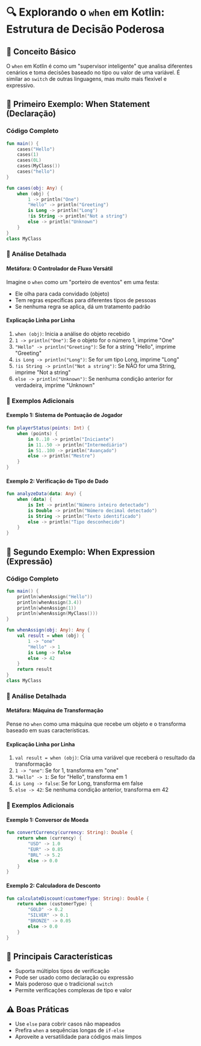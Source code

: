 # 🔍 Explorando o `when` em Kotlin: Estrutura de Decisão Poderosa

## 📌 Conceito Básico
O `when` em Kotlin é como um "supervisor inteligente" que analisa diferentes cenários e toma decisões baseado no tipo ou valor de uma variável. É similar ao `switch` de outras linguagens, mas muito mais flexível e expressivo.

## 🎯 Primeiro Exemplo: When Statement (Declaração)

### Código Completo
```kotlin
fun main() {
    cases("Hello")
    cases(1)
    cases(0L)
    cases(MyClass())
    cases("hello")
}

fun cases(obj: Any) {                                
    when (obj) {                                     
        1 -> println("One")                          
        "Hello" -> println("Greeting")               
        is Long -> println("Long")                   
        !is String -> println("Not a string")        
        else -> println("Unknown")                   
    }   
}
class MyClass
```

### 🧩 Análise Detalhada

#### Metáfora: O Controlador de Fluxo Versátil
Imagine o `when` como um "porteiro de eventos" em uma festa:
- Ele olha para cada convidado (objeto)
- Tem regras específicas para diferentes tipos de pessoas
- Se nenhuma regra se aplica, dá um tratamento padrão

#### Explicação Linha por Linha

1. `when (obj)`: Inicia a análise do objeto recebido
2. `1 -> println("One")`: Se o objeto for o número 1, imprime "One"
3. `"Hello" -> println("Greeting")`: Se for a string "Hello", imprime "Greeting"
4. `is Long -> println("Long")`: Se for um tipo Long, imprime "Long"
5. `!is String -> println("Not a string")`: Se NÃO for uma String, imprime "Not a string"
6. `else -> println("Unknown")`: Se nenhuma condição anterior for verdadeira, imprime "Unknown"

### 🚀 Exemplos Adicionais

#### Exemplo 1: Sistema de Pontuação de Jogador
```kotlin
fun playerStatus(points: Int) {
    when (points) {
        in 0..10 -> println("Iniciante")
        in 11..50 -> println("Intermediário")
        in 51..100 -> println("Avançado")
        else -> println("Mestre")
    }
}
```

#### Exemplo 2: Verificação de Tipo de Dado
```kotlin
fun analyzeData(data: Any) {
    when (data) {
        is Int -> println("Número inteiro detectado")
        is Double -> println("Número decimal detectado")
        is String -> println("Texto identificado")
        else -> println("Tipo desconhecido")
    }
}
```

## 🔬 Segundo Exemplo: When Expression (Expressão)

### Código Completo
```kotlin
fun main() {
    println(whenAssign("Hello"))
    println(whenAssign(3.4))
    println(whenAssign(1))
    println(whenAssign(MyClass()))
}

fun whenAssign(obj: Any): Any {
    val result = when (obj) {                   
        1 -> "one"                              
        "Hello" -> 1                            
        is Long -> false                        
        else -> 42                              
    }
    return result
}
class MyClass
```

### 🧩 Análise Detalhada

#### Metáfora: Máquina de Transformação
Pense no `when` como uma máquina que recebe um objeto e o transforma baseado em suas características.

#### Explicação Linha por Linha
1. `val result = when (obj)`: Cria uma variável que receberá o resultado da transformação
2. `1 -> "one"`: Se for 1, transforma em "one"
3. `"Hello" -> 1`: Se for "Hello", transforma em 1
4. `is Long -> false`: Se for Long, transforma em false
5. `else -> 42`: Se nenhuma condição anterior, transforma em 42

### 🚀 Exemplos Adicionais

#### Exemplo 1: Conversor de Moeda
```kotlin
fun convertCurrency(currency: String): Double {
    return when (currency) {
        "USD" -> 1.0
        "EUR" -> 0.85
        "BRL" -> 5.2
        else -> 0.0
    }
}
```

#### Exemplo 2: Calculadora de Desconto
```kotlin
fun calculateDiscount(customerType: String): Double {
    return when (customerType) {
        "GOLD" -> 0.2
        "SILVER" -> 0.1
        "BRONZE" -> 0.05
        else -> 0.0
    }
}
```

## 🔑 Principais Características
- Suporta múltiplos tipos de verificação
- Pode ser usado como declaração ou expressão
- Mais poderoso que o tradicional `switch`
- Permite verificações complexas de tipo e valor

## ⚠️ Boas Práticas
- Use `else` para cobrir casos não mapeados
- Prefira `when` a sequências longas de `if-else`
- Aproveite a versatilidade para códigos mais limpos

